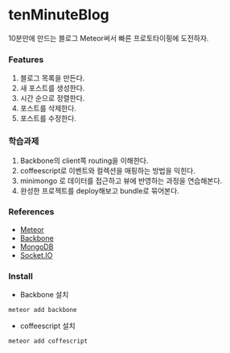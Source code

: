tenMinuteBlog
=============

10분만에 만드는 블로그
Meteor써서 빠른 프로토타이핑에 도전하자.

### Features
1. 블로그 목록을 만든다.
1. 새 포스트를 생성한다.
1. 시간 순으로 정렬한다.
1. 포스트를 삭제한다.
1. 포스트를 수정한다.

### 학습과제
1. Backbone의 client쪽 routing을 이해한다.
1. coffeescript로 이벤트와 컬렉션을 매핑하는 방법을 익힌다.
1. minimongo 로 데이터를 접근하고 뷰에 반영하는 과정을 연습해본다.
1. 완성한 프로젝트를 deploy해보고 bundle로 묶어본다.

### References
* [Meteor](http://meteor.com/)
* [Backbone](http://documentcloud.github.com/backbone/)
* [MongoDB](http://www.mongodb.org/)
* [Socket.IO](http://socket.io/)

### Install
* Backbone 설치

`meteor add backbone`
* coffeescript 설치

`meteor add coffescript`
